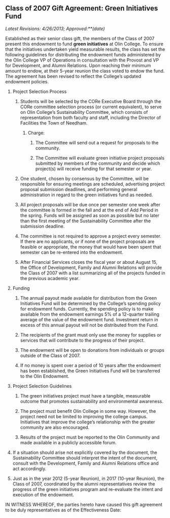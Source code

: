 ## Class of 2007 Gift Agreement: Green Initiatives Fund

*Latest Revisions: 4/26/2013; Approved:**(date)*

Established as their senior class gift, the members of the Class of 2007
present this endowment to fund **green initiatives** at Olin College. To
ensure that the initiatives undertaken yield measurable results, the
class has set the following guidelines for distributing the endowment
funds administered by the Olin College VP of Operations in consultation
with the Provost and VP for Development, and Alumni Relations. Upon
reaching their minimum amount to endow, at their 5-year reunion the
class voted to endow the fund. The agreement has been revised to reflect
the College’s updated endowment policies.


1.  Project Selection Process

    1.  Students will be selected by the CORe Executive Board through
        the CORe committee selection process (or current equivalent), to
        serve on Olin College’s Sustainability Committee, which consists
        of representation from both faculty and staff, including the
        Director of Facilities the Town of Needham.

        1.  Charge:

            1.  The Committee will send out a request for proposals to
                the community.

            2.  The Committee will evaluate green initiative project
                proposals submitted by members of the community and
                decide which project(s) will receive funding for that
                semester or year.

    2.  One student, chosen by consensus by the Committee, will be
        responsible for ensuring meetings are scheduled, advertising
        project proposal submission deadlines, and performing general
        administration in regard to the green initiatives fund as
        needed.

    3.  All project proposals will be due once per semester one week
        after the committee is formed in the fall and at the end of Add
        Period in the spring. Funds will be assigned as soon as possible
        but no later than the first meeting of the Sustainability
        Committee after the submission deadline.

    4.  The committee is not required to approve a project every
        semester. If there are no applicants, or if none of the project
        proposals are feasible or appropriate, the money that would have
        been spent that semester can be re-entered into the endowment.

    5.  After Financial Services closes the fiscal year or about August
        15, the Office of Development, Family and Alumni Relations will
        provide the Class of 2007 with a list summarizing all of the
        projects funded in the previous academic year.

2.  Funding

    1.  The annual payout made available for distribution from the Green
        Initiatives Fund will be determined by the College’s spending
        policy for endowment funds. Currently, the spending policy is to
        make available from the endowment earnings 5% of a 12-quarter
        trailing average of the value of the endowment fund. Investment
        return in excess of this annual payout will not be distributed
        from the Fund.

    2.  The recipients of the grant must only use the money for supplies
        or services that will contribute to the progress of their
        project.

    3.  The endowment will be open to donations from individuals or
        groups outside of the Class of 2007.

    4.  If no money is spent over a period of 10 years after the
        endowment has been established, the Green Initiatives Fund will
        be transferred to the Olin Endowment.

3.  Project Selection Guidelines

    1.  The green initiatives project must have a tangible, measurable
        outcome that promotes sustainability and environmental
        awareness.

    2.  The project must benefit Olin College in some way. However, the
        project need not be limited to improving the college campus.
        Initiatives that improve the college’s relationship with the
        greater community are also encouraged.

    3.  Results of the project must be reported to the Olin Community
        and made available in a publicly accessible forum.

4.  If a situation should arise not explicitly covered by the document,
    the Sustainability Committee should interpret the intent of the
    document, consult with the Development, Family and Alumni Relations
    office and act accordingly.

5.  Just as in the year 2012 (5-year Reunion), in 2017 (10-year
    Reunion), the Class of 2007, coordinated by the alumni
    representatives review the progress of the green initiatives program
    and re-evaluate the intent and execution of the endowment.

IN WITNESS WHEREOF, the parties hereto have caused this gift agreement
to be duly representatives as of the Effectiveness Date:
